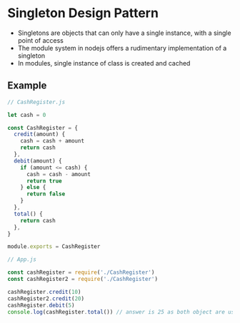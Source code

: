 # Singleton Design Pattern

- Singletons are objects that can only have a single instance, with a single point of access
- The module system in nodejs offers a rudimentary implementation of a singleton
- In modules, single instance of class is created and cached

## Example

```javascript
// CashRegister.js

let cash = 0

const CashRegister = {
  credit(amount) {
    cash = cash + amount
    return cash
  },
  debit(amount) {
    if (amount <= cash) {
      cash = cash - amount
      return true
    } else {
      return false
    }
  },
  total() {
    return cash
  },
}

module.exports = CashRegister
```

```javascript
// App.js

const cashRegister = require('./CashRegister')
const cashRegister2 = require('./CashRegister')

cashRegister.credit(10)
cashRegister2.credit(20)
cashRegister.debit(5)
console.log(cashRegister.total()) // answer is 25 as both object are using same instance
```
